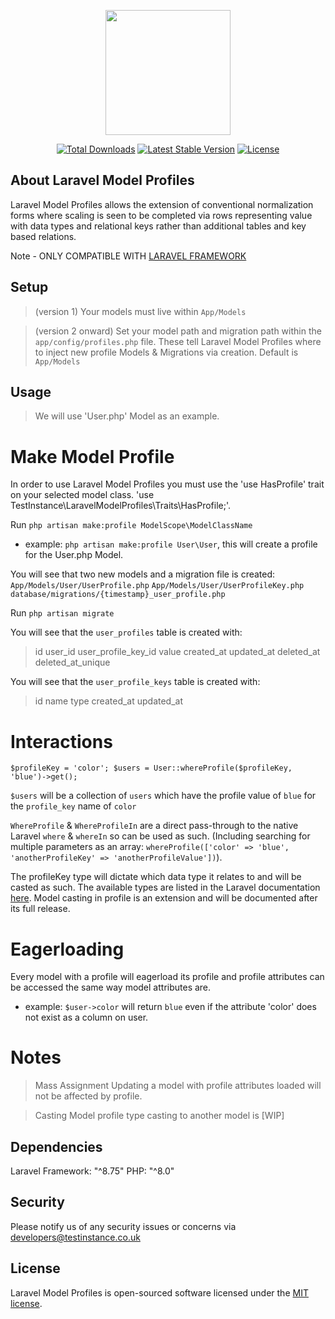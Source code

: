 <p align="center"><a href="https://testinstance.co.uk" target="_blank"><img src="https://raw.githubusercontent.com/Test-Instance/Laravel-Model-Profiles/master/.github/images/testinstancebanner.png" width="200"></a></p>

<p align="center">
<a href="https://packagist.org/packages/testinstance/laravel-model-profiles"><img src="https://poser.pugx.org/testinstance/laravel-model-profiles/d/total.svg" alt="Total Downloads"></a>
<a href="https://packagist.org/packages/testinstance/laravel-model-profiles"><img src="https://poser.pugx.org/testinstance/laravel-model-profiles/v/stable.svg" alt="Latest Stable Version"></a>
<a href="https://packagist.org/packages/testinstance/laravel-model-profiles"><img src="https://poser.pugx.org/testinstance/laravel-model-profiles/license.svg" alt="License"></a>
</p>

## About Laravel Model Profiles

<p>
Laravel Model Profiles allows the extension of conventional normalization forms where scaling is seen to be completed via rows representing value with data types and relational keys rather than additional tables and key based relations.

Note - ONLY COMPATIBLE WITH <a href="https://packagist.org/packages/laravel/framework">LARAVEL FRAMEWORK</a>
</p>

## Setup

> (version 1) 
Your models must live within `App/Models`

> (version 2 onward) 
Set your model path and migration path within the `app/config/profiles.php` file. These tell Laravel Model Profiles where to inject new profile Models & Migrations via creation.
Default is `App/Models`

## Usage

> We will use 'User.php' Model as an example.

# Make Model Profile

In order to use Laravel Model Profiles you must use the 'use HasProfile' trait on your selected model class. 'use TestInstance\LaravelModelProfiles\Traits\HasProfile;'.

Run `php artisan make:profile ModelScope\ModelClassName`
- example: `php artisan make:profile User\User`, this will create a profile for the User.php Model.

You will see that two new models and a migration file is created:
`App/Models/User/UserProfile.php`
`App/Models/User/UserProfileKey.php`
`database/migrations/{timestamp}_user_profile.php`

Run `php artisan migrate`

You will see that the `user_profiles` table is created with:
> id
> user_id
> user_profile_key_id
> value
> created_at
> updated_at
> deleted_at
> deleted_at_unique

You will see that the `user_profile_keys` table is created with:
> id
> name
> type
> created_at
> updated_at

# Interactions

`$profileKey = 'color';
$users = User::whereProfile($profileKey, 'blue')->get();`

`$users` will be a collection of `users` which have the profile value of `blue` for the `profile_key` name of `color`

`WhereProfile` & `WhereProfileIn` are a direct pass-through to the native Laravel `where` & `whereIn` so can be used as such. (Including searching for multiple parameters as an array: `whereProfile(['color' => 'blue', 'anotherProfileKey' => 'anotherProfileValue'])`).

The profileKey type will dictate which data type it relates to and will be casted as such. The available types are listed in the Laravel documentation <a href="https://laravel.com/docs/8.x/eloquent-mutators#attribute-casting">here</a>. Model casting in profile is an extension and will be documented after its full release. 

# Eagerloading

Every model with a profile will eagerload its profile and profile attributes can be accessed the same way model attributes are.
- example: `$user->color` will return `blue` even if the attribute 'color' does not exist as a column on user.

# Notes

> Mass Assignment
Updating a model with profile attributes loaded will not be affected by profile.

> Casting
Model profile type casting to another model is [WIP]

## Dependencies

Laravel Framework: "^8.75"
PHP:               "^8.0"

## Security

Please notify us of any security issues or concerns via [developers@testinstance.co.uk](mailto:developers@testinstance.co.uk)

## License

Laravel Model Profiles is open-sourced software licensed under the [MIT license](https://opensource.org/licenses/MIT).

